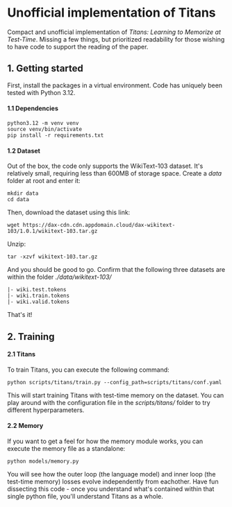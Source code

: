 # Unofficial implementation of Titans
Compact and unofficial implementation of *Titans: Learning to Memorize at Test-Time*. Missing a few things, but prioritized readability for those wishing to have code to support the reading of the paper. 
## 1. Getting started
First, install the packages in a virtual environment. Code has uniquely been tested with Python 3.12.
#### 1.1 Dependencies
```
python3.12 -m venv venv
source venv/bin/activate
pip install -r requirements.txt
```
#### 1.2 Dataset
Out of the box, the code only supports the WikiText-103 dataset. It's relatively small, requiring less than 600MB of storage space. Create a *data* folder at root and enter it:
```
mkdir data
cd data
```

Then, download the dataset using this link:
```
wget https://dax-cdn.cdn.appdomain.cloud/dax-wikitext-103/1.0.1/wikitext-103.tar.gz
```

Unzip:
```
tar -xzvf wikitext-103.tar.gz
```

And you should be good to go. Confirm that the following three datasets are within the folder *./data/wikitext-103/*
```
|- wiki.test.tokens
|- wiki.train.tokens
|- wiki.valid.tokens
```

That's it!

## 2. Training
#### 2.1 Titans
To train Titans, you can execute the following command:
```
python scripts/titans/train.py --config_path=scripts/titans/conf.yaml 
```

This will start training Titans with test-time memory on the dataset. You can play around with the configuration file in the *scripts/titans/* folder to try different hyperparameters. 

#### 2.2 Memory

If you want to get a feel for how the memory module works, you can execute the memory file as a standalone:
```
python models/memory.py
```

You will see how the outer loop (the language model) and inner loop (the test-time memory) losses evolve independently from eachother. Have fun dissecting this code - once you understand what's contained within that single python file, you'll understand Titans as a whole.